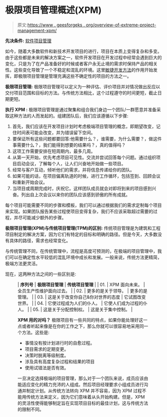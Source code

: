 # 极限项目管理概述(XPM)

> 原文:[https://www . geesforgeks . org/overview-of-extreme-project-management-xpm/](https://www.geeksforgeeks.org/overview-of-extreme-project-management-xpm/)

**先决条件:** [软件项目管理](https://www.geeksforgeeks.org/software-engineering-software-project-management-spm/)

如今，随着大多数软件和新技术开发项目的进行，项目在本质上变得复杂和多变。由于这些都是未来的解决方案之一，软件开发项目在开发过程中经常会遇到巨大的变化，只是为了在产品准备好的时候或者客户永无止境的需求时保持产品的相关性。这些变化导致了一个不稳定和混乱的环境。这里[敏捷开发方法](https://www.geeksforgeeks.org/software-engineering-agile-development-models/)的作用开始发挥，即极限项目管理是管理充满这些不确定性的项目的方法之一。

**极限项目管理:**
极限项目管理可以定义为一种评估、评价项目并对情况做出反应以交付项目范围和目标的方法。与传统方法相比，这个过程遵守的时间更短，截止日期更短。

**执行 XPM :**
极限项目管理是通过聚集和组合我们身边一个团队/一群愿意并准备采取这种方法的人而发起的。组建团队后，我们应该遵循以下步骤:

1.  首先，我们应该在开发项目计划时考虑极端项目管理的概念，即期望改变，记住时间表可能会改变，并为错误留下空间。
2.  要保证所有这些问题都要回答:他需要什么？，谁需要，为什么需要？，做这件事需要什么？，我们能得到想要的结果吗？，真的值得吗？
3.  这项工作需要安排在短周期内，最多几周。
4.  从第一天开始，优先考虑项目可见性。交流并尝试回答每个问题。通过组织项目启动会议，了解每个人，让人们兴奋地开始做一些项目。
5.  经常与客户互动，倾听他们的需求，并将信息传递给你的团队。
6.  如果可能的话，在项目偏离轨道的时候，进行工作循环，包括签到、回顾会议和重新开始会议。
7.  当项目或周期完成时，庆祝它。这样团队成员就会对即将到来的项目感到兴奋。列出自上次会议以来你的团队应该感到骄傲的所有成就。

每个项目可能需要不同的步骤和模板，我们可以通过根据我们的需求定制每个项目来实现。如果团队报告某些过程使项目变得复杂，我们不应该采取超过需要的过程，并尽可能减少额外的步骤。

**极限项目管理(XPM)与传统项目管理(TPM)的区别:**
传统项目管理是为建筑和工程项目制定的解决方案，因为它们有特定的目标和明确的路径。但是今天，大多数没有具体的路径，需求也经常变化。

与传统管理不同，在传统管理中，流程是高度可预测的，在极端的项目管理中，我们可以在确定性水平较低的混乱环境中成长和发展。一般来说，传统方法更精简，极端方法更灵活。

现在，这两种方法之间的一些区别是:

<figure class="table">

| **序列号** | **极限项目管理** | **传统项目管理** |
| 01. | XPM 面向未来。 | 全员生产性维护面向过去。 |
| 02. | 更多的是关于领导。 | 更多的是管理。 |
| 03. | 这是关于改变你自己&你对世界的态度 | 它试图改变世界。 |
| 04. | 它使过程成为人们的仆人。 | 它使人们成为过程的仆人。 |
| 05. | 这是关于分配控制权。 | 这是关于集中控制。 |

**XPM 用的对吗？**
极限项目有一些共同的特点，如果你能处理好这一点或者听起来像是在你的工作之下，那么你就可以很容易地采用同一个方法。这些是:

*   事情没有按计划进行时的自愈过程。
*   项目需求的定期变更。
*   决策时脱离等级制度。
*   涉及具有高度复杂过程和结果的项目
*   使用试错法是否有效。

一旦决定选择极端的项目管理，那么对于一个团队来说，成员应该由能适应变化的精力充沛的人组成。然后项目经理要求小组成员进行沟通并制定计划。从传统方法转向 XPM 并不容易，因为 XPM 过程不能用传统方法来定义，因为它们意味着从头开始构建。但是，XPM 的灵活性使得能够制定旨在实现项目目标的最佳计划，这与传统方法的限制不同。

</figure>